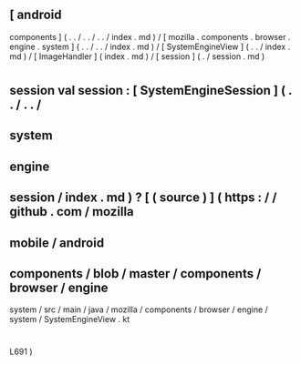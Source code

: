 [
android
-
components
]
(
.
.
/
.
.
/
.
.
/
index
.
md
)
/
[
mozilla
.
components
.
browser
.
engine
.
system
]
(
.
.
/
.
.
/
index
.
md
)
/
[
SystemEngineView
]
(
.
.
/
index
.
md
)
/
[
ImageHandler
]
(
index
.
md
)
/
[
session
]
(
.
/
session
.
md
)
#
session
val
session
:
[
SystemEngineSession
]
(
.
.
/
.
.
/
-
system
-
engine
-
session
/
index
.
md
)
?
[
(
source
)
]
(
https
:
/
/
github
.
com
/
mozilla
-
mobile
/
android
-
components
/
blob
/
master
/
components
/
browser
/
engine
-
system
/
src
/
main
/
java
/
mozilla
/
components
/
browser
/
engine
/
system
/
SystemEngineView
.
kt
#
L691
)
